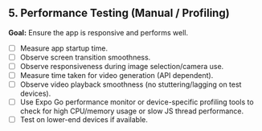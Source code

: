 ## 5. Performance Testing (Manual / Profiling)

**Goal:** Ensure the app is responsive and performs well.

- [ ] Measure app startup time.
- [ ] Observe screen transition smoothness.
- [ ] Observe responsiveness during image selection/camera use.
- [ ] Measure time taken for video generation (API dependent).
- [ ] Observe video playback smoothness (no stuttering/lagging on test devices).
- [ ] Use Expo Go performance monitor or device-specific profiling tools to check for high CPU/memory usage or slow JS thread performance.
- [ ] Test on lower-end devices if available. 